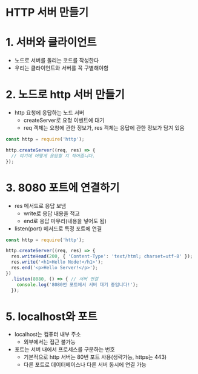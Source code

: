 # HTTP 서버 만들기

# 1. 서버와 클라이언트

- 노드로 서버를 돌리는 코드를 작성한다
- 우리는 클라이언트와 서버를 꼭 구별해야함

# 2. 노드로 http 서버 만들기

- http 요청에 응답하는 노드 서버
    - createServer로 요청 이벤트에 대기
    - req 객체는 요청에 관한 정보가, res 객체는 응답에 관한 정보가 담겨 있음

```jsx
const http = require('http');

http.createServer((req, res) => {
  // 여기에 어떻게 응답할 지 적어줍니다.
});
```

# 3. 8080 포트에 연결하기

- res 메서드로 응답 보냄
    - write로 응답 내용을 적고
    - end로 응답 마무리(내용을 넣어도 됨)
- listen(port) 메서드로 특정 포트에 연결

```jsx
const http = require('http');

http.createServer((req, res) => {
  res.writeHead(200, { 'Content-Type': 'text/html; charset=utf-8' });
  res.write('<h1>Hello Node!</h1>');
  res.end('<p>Hello Server!</p>');
})
  .listen(8080, () => { // 서버 연결
    console.log('8080번 포트에서 서버 대기 중입니다!');
  });
```

# 5. localhost와 포트

- localhost는 컴퓨터 내부 주소
    - 외부에서는 접근 불가능
- 포트는 서버 내에서 프로세스를 구분하는 번호
    - 기본적으로 http 서버는 80번 포트 사용(생략가능, https는 443)
    - 다른 포트로 데이터베이스나 다른 서버 동시에 연결 가능